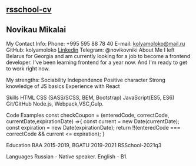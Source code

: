 ## [rsschool-cv](https://www.linkedin.com/in/mikalai-novikau-6a0824224/overlay/1635500918940/single-media-viewer/)
## Novikau Mikalai
My Contact Info:
Phone: +995 595 88 78 40
E-mail: kolyamoloko@mail.ru
GitHub: kolyamoloko
[Linkedin](https://www.linkedin.com/in/mikalai-novikau-6a0824224/)
Telegram: @novikovniki
About Me
I left Belarus for Georgia and am currently looking for a job to become a frontend developer. I've been learning frontend for a year now. And I'm ready to get to work right now.

My strengths:
Sociability
Independence
Positive character
Strong knowledge of JS basics
Experience with React

Skills
HTML
CSS (SASS/SCSS, BEM, Bootstrap)
JavaScript(ES5, ES6)
Git/GitHub
Node.js, Webpack,VSC,Gulp.

Code Examples
const checkCoupon = (enteredCode, correctCode, currentDate,expirationDate) =>{
  const current = new Date(currentDate);
  const expiration = new Date(expirationDate);
  return !!(enteredCode === correctCode && current <= expiration);
}

Education
BAA 2015-2019,
BGATU 2019-2021
RSSchool-2021q3


Languages
Russian - Native speaker.
English - B1.